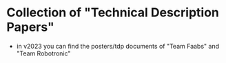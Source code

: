 # Collection of "Technical Description Papers"

 - in v2023 you can find the posters/tdp documents of "Team Faabs" and "Team Robotronic"